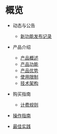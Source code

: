 # 概览

- 动态与公告

  - [新功能发布记录](cpc/newfunctions/newfunctions.md)
- 产品介绍

  - [产品概述](cpc/intro/description.md)
  - [产品功能](cpc/intro/function.md)
  - [产品优势](cpc/intro/advantages.md)
  - [使用限制](cpc/intro/limit.md)
  - [技术架构](cpc/intro/architecture.md)
- 购买指南
  - [计费规则](cpc/buy/charge.md)
- [操作指南](cpc/guide/guide.md)
- [最佳实践](cpc/bestpractice/bestpractice.md)

